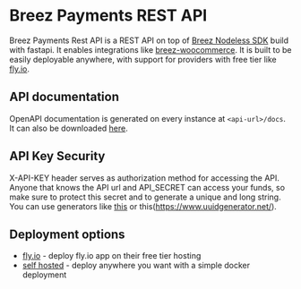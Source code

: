 # Breez Payments REST API
Breez Payments Rest API is a REST API on top of [Breez Nodeless SDK](https://github.com/breez/breez-sdk-liquid) build with fastapi. It enables integrations like [breez-woocommerce](https://github.com/breez/breez-woocommerce). It is built to be easily deployable anywhere, with support for providers with free tier like [fly.io](./fly/README.md).

## API documentation
OpenAPI documentation is generated on every instance at ```<api-url>/docs```. It can also be downloaded [here](./openapi.json).

## API Key Security

X-API-KEY header serves as authorization method for accessing the API. Anyone that knows the API url and API_SECRET can access your funds, so make sure to protect this secret and to generate a unique and long string. You can use generators like [this](https://1password.com/password-generator) or this(https://www.uuidgenerator.net/).


## Deployment options
- [fly.io](./fly/README.md) - deploy fly.io app on their free tier hosting
- [self hosted](./fly/DEV.md) - deploy anywhere you want with a simple docker deployment